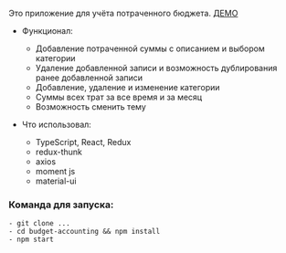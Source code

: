 Это приложение для учёта потраченного бюджета. [ДЕМО](https://budjet-accounting-27efa.web.app/)
  - Функционал:
      - Добавление потраченной суммы с описанием и выбором категории
      - Удаление добавленной записи и возможность дублирования ранее добавленной записи
      - Добавление, удаление и изменение категории
      - Суммы всех трат за все время и за месяц
      - Возможность сменить тему
  
  - Что использовал:
      - TypeScript, React, Redux
      - redux-thunk
      - axios
      - moment js
      - material-ui

### Команда для запуска: 

```
- git clone ...
- cd budget-accounting && npm install
- npm start
```
